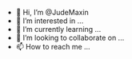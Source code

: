 - 👋 Hi, I’m @JudeMaxin
- 👀 I’m interested in ...
- 🌱 I’m currently learning ...
- 💞️ I’m looking to collaborate on ...
- 📫 How to reach me ...

<!---
JudeMaxin/JudeMaxin is a ✨ special ✨ repository because its `README.md` (this file) appears on your GitHub profile.
You can click the Preview link to take a look at your changes.
--->
